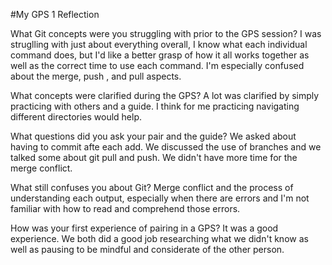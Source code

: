 #My GPS 1 Reflection

What Git concepts were you struggling with prior to the GPS session? I was struglling with just about everything overall, I know what each individual command does, but I'd like a better grasp of how it all works together as well as the correct time to use each command. I'm especially confused about the merge, push , and pull aspects.

What concepts were clarified during the GPS? A lot was clarified by simply practicing with others and a guide. I think for me practicing navigating different directories would help.

What questions did you ask your pair and the guide? We asked about having to commit afte each add. We discussed the use of branches and we talked some about git pull and push. We didn't have more time for the merge conflict.

What still confuses you about Git? Merge conflict and the process of understanding each output, especially when there are errors and I'm not familiar with how to read and comprehend those errors. 

How was your first experience of pairing in a GPS? It was a good experience. We both did a good job researching what we didn't know as well as pausing to be mindful and considerate of the other person. 